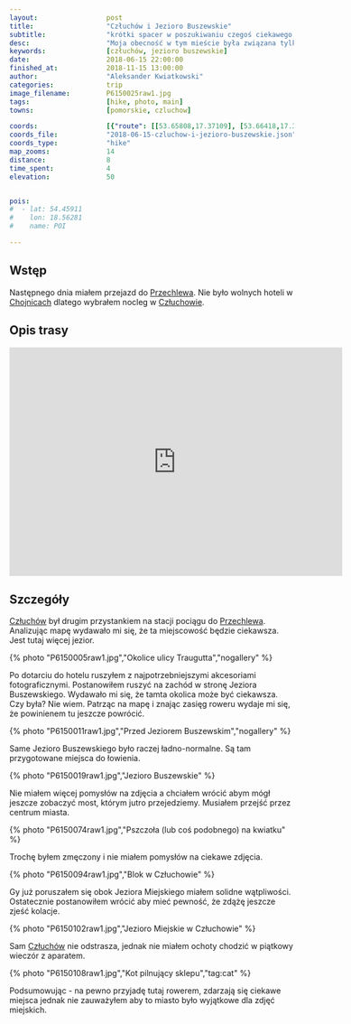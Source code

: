 ```yaml
---
layout:                 post
title:                  "Człuchów i Jezioro Buszewskie"
subtitle:               "krótki spacer w poszukiwaniu czegoś ciekawego, rower byłby lepszy"
desc:                   "Moja obecność w tym mieście była związana tylko z przejazdem pociągiem specjalnym do Przechlewa. Chcąc nie tracić czasu spróbowałem znaleźć ciekawe miejsca jednak ostatecznie byłem tylko nad Jeziorem Buszewskim. Wydaje mi się, że lepiej przyjechać tutaj rowerem."
keywords:               [człuchów, jezioro buszewskie]
date:                   2018-06-15 22:00:00
finished_at:            2018-11-15 13:00:00
author:                 "Aleksander Kwiatkowski"
categories:             trip
image_filename:         P6150025raw1.jpg
tags:                   [hike, photo, main]
towns:                  [pomorskie, czluchow]

coords:                 [{"route": [[53.65808,17.37109], [53.66418,17.36044], [53.66510,17.33341], [53.66337,17.32731]], "type": "hike"}]
coords_file:            "2018-06-15-czluchow-i-jezioro-buszewskie.json"
coords_type:            "hike"
map_zooms:              14
distance:               8
time_spent:             4
elevation:              50


pois:
#  - lat: 54.45911
#    lon: 18.56281
#    name: POI

---
```


[wiki-przechlewo]: https://pl.wikipedia.org/wiki/Przechlewo
[wiki-chojnice]: https://pl.wikipedia.org/wiki/Chojnice
[wiki-czluchow]: https://pl.wikipedia.org/wiki/Cz%C5%82uch%C3%B3w

## Wstęp

Następnego dnia miałem przejazd do [Przechlewa][wiki-przechlewo]. Nie było wolnych hoteli
w [Chojnicach][wiki-chojnice] dlatego wybrałem nocleg w [Człuchowie][wiki-czluchow].

## Opis trasy

<iframe height='405' width='590' frameborder='0' allowtransparency='true' scrolling='no' src='https://www.strava.com/activities/1646764223/embed/8eef37eef56fad4f5c9257df1c4fe1602e8a3c5c'></iframe>

## Szczegóły

[Człuchów][wiki-czluchow] był drugim przystankiem na stacji pociągu do [Przechlewa][wiki-przechlewo].
Analizując mapę wydawało mi się, że ta miejscowość będzie ciekawsza. Jest tutaj więcej
jezior.

{% photo "P6150005raw1.jpg","Okolice ulicy Traugutta","nogallery" %}

Po dotarciu do hotelu ruszyłem z najpotrzebniejszymi akcesoriami fotograficznymi.
Postanowiłem ruszyć na zachód w stronę Jeziora Buszewskiego.
Wydawało mi się, że tamta okolica może być ciekawsza. Czy była? Nie wiem.
Patrząc na mapę i znając zasięg roweru wydaje mi się, że powinienem tu jeszcze powrócić.

{% photo "P6150011raw1.jpg","Przed Jeziorem Buszewskim","nogallery" %}

Same Jezioro Buszewskiego było raczej ładno-normalne.
Są tam przygotowane miejsca do łowienia.

{% photo "P6150019raw1.jpg","Jezioro Buszewskie" %}

Nie miałem więcej pomysłów na zdjęcia a chciałem wrócić abym mógł jeszcze
zobaczyć most, którym jutro przejedziemy. Musiałem przejść przez centrum
miasta.

{% photo "P6150074raw1.jpg","Pszczoła (lub coś podobnego) na kwiatku" %}

Trochę byłem zmęczony i nie miałem pomysłów na ciekawe zdjęcia.

{% photo "P6150094raw1.jpg","Blok w Człuchowie" %}

Gy już poruszałem się obok Jeziora Miejskiego
miałem solidne wątpliwości. Ostatecznie postanowiłem wrócić aby mieć pewność,
że zdążę jeszcze zjeść kolacje.

{% photo "P6150102raw1.jpg","Jezioro Miejskie w Człuchowie" %}

Sam [Człuchów][wiki-czluchow] nie odstrasza, jednak nie miałem ochoty chodzić
w piątkowy wieczór z aparatem.

{% photo "P6150108raw1.jpg","Kot pilnujący sklepu","tag:cat" %}

Podsumowując - na pewno przyjadę tutaj rowerem, zdarzają się ciekawe miejsca
jednak nie zauważyłem aby to miasto było wyjątkowe dla zdjęć miejskich.
